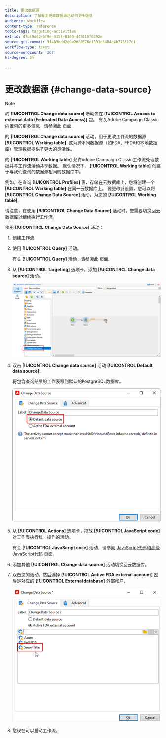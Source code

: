 ```yaml
---
title: 更改数据源
description: 了解有关更改数据源活动的更多信息
audience: workflow
content-type: reference
topic-tags: targeting-activities
exl-id: d7bf9d62-6f9e-415f-8160-446210f6392e
source-git-commit: 31483bdd2e0a2dd0676ef391c5484e4b778317c1
workflow-type: tm+mt
source-wordcount: '267'
ht-degree: 3%

---
```


# 更改数据源 {#change-data-source}

>[!NOTE]
>
> 的 **[!UICONTROL Change data source]** 活动仅在 **[!UICONTROL Access to external data (Federated Data Access)]** 包。 有关Adobe Campaign Classic内置包的更多信息，请参阅此 [页面](../../installation/using/installing-campaign-standard-packages.md).

的 **[!UICONTROL Change data source]** 活动，用于更改工作流的数据源 **[!UICONTROL Working table]**. 这为跨不同数据源（如FDA、FFDA和本地数据库）管理数据提供了更大的灵活性。

的 **[!UICONTROL Working table]** 允许Adobe Campaign Classic工作流处理数据并与工作流活动共享数据。
默认情况下， **[!UICONTROL Working table]** 创建于与我们查询的数据源相同的数据库中。

例如，在查询 **[!UICONTROL Profiles]** 表，存储在云数据库上，您将创建一个 **[!UICONTROL Working table]** 在同一云数据库上。
要更改此设置，您可以将 **[!UICONTROL Change Data Source]** 活动，为您的 **[!UICONTROL Working table]**.

请注意，在使用 **[!UICONTROL Change Data Source]** 活动时，您需要切换回云数据库以继续执行工作流。

使用 **[!UICONTROL Change Data Source]** 活动：

1. 创建工作流.

1. 使用 **[!UICONTROL Query]** 活动。

   有关 **[!UICONTROL Query]** 活动，请参阅此 [页面](../../workflow/using/query.md#creating-a-query).

1. 从 **[!UICONTROL Targeting]** 选项卡，添加 **[!UICONTROL Change data source]** 活动。

   ![](assets/change-data-source.png)

1. 双击 **[!UICONTROL Change data source]** 活动 **[!UICONTROL Default data source]**.

   将包含查询结果的工作表移到默认的PostgreSQL数据库。

   ![](assets/change-data-source_2.png)

1. 从 **[!UICONTROL Actions]** 选项卡，拖放 **[!UICONTROL JavaScript code]** 对工作表执行统一操作的活动。

   有关 **[!UICONTROL JavaScript code]** 活动，请参阅 [JavaScript代码和高级JavaScript代码](../../workflow/using/sql-code-and-javascript-code.md#javascript-code) 页面。

1. 添加其他 **[!UICONTROL Change data source]** 活动切换回云数据库。

1. 双击您的活动，然后选择 **[!UICONTROL Active FDA external account]** 然后是对应的 **[!UICONTROL External database]** 外部帐户。

   ![](assets/change-data-source_3.png)

1. 您现在可以启动工作流。
